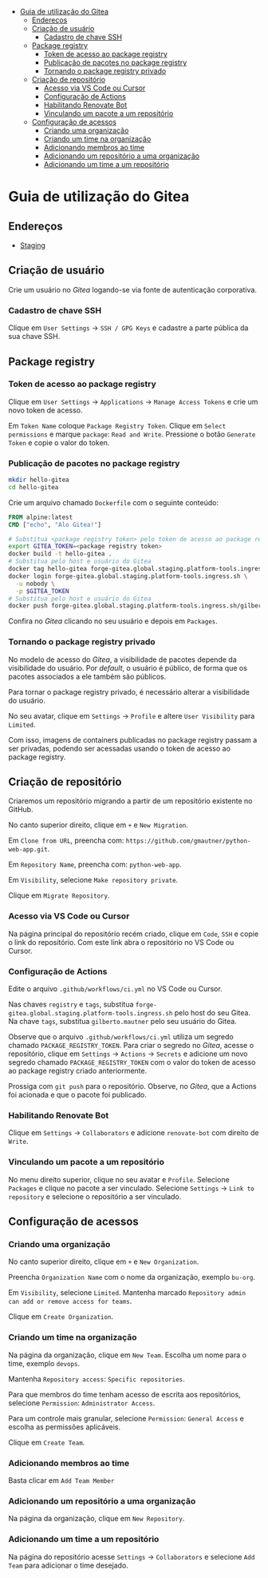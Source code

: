- [Guia de utilização do Gitea](#guia-de-utilização-do-gitea)
  - [Endereços](#endereços)
  - [Criação de usuário](#criação-de-usuário)
    - [Cadastro de chave SSH](#cadastro-de-chave-ssh)
  - [Package registry](#package-registry)
    - [Token de acesso ao package registry](#token-de-acesso-ao-package-registry)
    - [Publicação de pacotes no package registry](#publicação-de-pacotes-no-package-registry)
    - [Tornando o package registry privado](#tornando-o-package-registry-privado)
  - [Criação de repositório](#criação-de-repositório)
    - [Acesso via VS Code ou Cursor](#acesso-via-vs-code-ou-cursor)
    - [Configuração de Actions](#configuração-de-actions)
    - [Habilitando Renovate Bot](#habilitando-renovate-bot)
    - [Vinculando um pacote a um repositório](#vinculando-um-pacote-a-um-repositório)
  - [Configuração de acessos](#configuração-de-acessos)
    - [Criando uma organização](#criando-uma-organização)
    - [Criando um time na organização](#criando-um-time-na-organização)
    - [Adicionando membros ao time](#adicionando-membros-ao-time)
    - [Adicionando um repositório a uma organização](#adicionando-um-repositório-a-uma-organização)
    - [Adicionando um time a um repositório](#adicionando-um-time-a-um-repositório)

# Guia de utilização do Gitea

## Endereços

- [Staging](https://forge-gitea.global.staging.platform-tools.ingress.sh)

## Criação de usuário

Crie um usuário no _Gitea_ logando-se via fonte de autenticação corporativa.

### Cadastro de chave SSH

Clique em `User Settings` -> `SSH / GPG Keys` e cadastre a parte pública da sua chave SSH.

## Package registry

### Token de acesso ao package registry

Clique em `User Settings` -> `Applications` -> `Manage Access Tokens` e crie um novo token de acesso.

Em `Token Name` coloque `Package Registry Token`. Clique em `Select permissions` e marque `package`: `Read and Write`. Pressione o botão `Generate Token` e copie o valor do token.

### Publicação de pacotes no package registry

```bash
mkdir hello-gitea
cd hello-gitea
```

Crie um arquivo chamado `Dockerfile` com o seguinte conteúdo:

```dockerfile
FROM alpine:latest
CMD ["echo", "Alo Gitea!"]
```

```bash
# Substitua <package registry token> pelo token de acesso ao package registry
export GITEA_TOKEN=<package registry token>
docker build -t hello-gitea .
# Substitua pelo host e usuário do Gitea
docker tag hello-gitea forge-gitea.global.staging.platform-tools.ingress.sh/gilberto.mautner/hello-gitea:v1
docker login forge-gitea.global.staging.platform-tools.ingress.sh \
  -u nobody \
  -p $GITEA_TOKEN
# Substitua pelo host e usuário do Gitea
docker push forge-gitea.global.staging.platform-tools.ingress.sh/gilberto.mautner/hello-gitea:v1
```

Confira no _Gitea_ clicando no seu usuário e depois em `Packages`.

### Tornando o package registry privado

No modelo de acesso do _Gitea_, a visibilidade de pacotes depende da visibilidade do usuário. Por _default_, o usuário é público, de forma que os pacotes associados a ele também são públicos. 

Para tornar o package registry privado, é necessário alterar a visibilidade do usuário.

No seu avatar, clique em `Settings` -> `Profile` e altere `User Visibility` para `Limited`.

Com isso, imagens de containers publicadas no package registry passam a ser privadas, podendo ser acessadas usando o token de acesso ao package registry.

## Criação de repositório

Criaremos um repositório migrando a partir de um repositório existente no GitHub.

No canto superior direito, clique em `+` e `New Migration`.

Em `Clone from URL`, preencha com: `https://github.com/gmautner/python-web-app.git`.

Em `Repository Name`, preencha com: `python-web-app`.

Em `Visibility`, selecione `Make repository private`.

Clique em `Migrate Repository`.

### Acesso via VS Code ou Cursor

Na página principal do repositório recém criado, clique em `Code`, `SSH` e copie o link do repositório. Com este link abra o repositório no VS Code ou Cursor.

### Configuração de Actions

Edite o arquivo `.github/workflows/ci.yml` no VS Code ou Cursor.

Nas chaves `registry` e `tags`, substitua `forge-gitea.global.staging.platform-tools.ingress.sh` pelo host do seu Gitea. Na chave `tags`, substitua `gilberto.mautner` pelo seu usuário do Gitea.

Observe que o arquivo `.github/workflows/ci.yml` utiliza um segredo chamado `PACKAGE_REGISTRY_TOKEN`. Para criar o segredo no _Gitea_, acesse o repositório, clique em `Settings` -> `Actions` -> `Secrets` e adicione um novo segredo chamado `PACKAGE_REGISTRY_TOKEN` com o valor do token de acesso ao package registry criado anteriormente.

Prossiga com `git push` para o repositório. Observe, no _Gitea_, que a Actions foi acionada e que o pacote foi publicado.

### Habilitando Renovate Bot

Clique em `Settings` -> `Collaborators` e adicione `renovate-bot` com direito de `Write`.

### Vinculando um pacote a um repositório

No menu direito superior, clique no seu avatar e `Profile`. Selecione `Packages` e clique no pacote a ser vinculado. Selecione `Settings` -> `Link to repository` e selecione o repositório a ser vinculado.

## Configuração de acessos

### Criando uma organização

No canto superior direito, clique em `+` e `New Organization`.

Preencha `Organization Name` com o nome da organização, exemplo `bu-org`.

Em `Visibility`, selecione `Limited`. Mantenha marcado `Repository admin can add or remove access for teams`.

Clique em `Create Organization`.

### Criando um time na organização

Na página da organização, clique em `New Team`. Escolha um nome para o time, exemplo `devops`.

Mantenha `Repository access`: `Specific repositories`. 

Para que membros do time tenham acesso de escrita aos repositórios, selecione `Permission`: `Administrator Access`.

Para um controle mais granular, selecione `Permission`: `General Access` e escolha as permissões aplicáveis.  

Clique em `Create Team`.

### Adicionando membros ao time

Basta clicar em `Add Team Member`

### Adicionando um repositório a uma organização

Na página da organização, clique em `New Repository`.

### Adicionando um time a um repositório

Na página do repositório acesse `Settings` -> `Collaborators` e selecione `Add Team` para adicionar o time desejado.